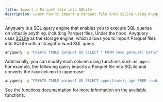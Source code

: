 ```yaml
---
title: Import a Parquet file into SQLite
description: Learn how to import a Parquet file into SQLite using Anyquery.
---
```


Anyquery is a SQL query engine that enables you to execute SQL queries on virtually anything, including Parquet files. Under the hood, Anyquery uses [SQLite](https://www.sqlite.org/index.html) as the storage engine, which allows you to import Parquet files into SQLite with a straightforward SQL query.

```bash
anyquery -q "CREATE TABLE parquet AS SELECT * FROM read_parquet('path/to/file.parquet')"
```

Additionally, you can modify each column using functions such as `upper`. For example, the following query imports a Parquet file into SQLite and converts the `name` column to uppercase:

```bash
anyquery -q "CREATE TABLE parquet AS SELECT upper(name), age FROM read_parquet('path/to/file.parquet')"
```

See the [functions documentation](/docs/reference/functions) for more information on the available functions.
